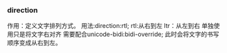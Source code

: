 ### direction

作用：定义文字排列方式。
用法:direction:rtl;
rtl:从右到左
ltr：从左到右
单独使用只是将文字右对齐
需要配合unicode-bidi:bidi-override;
此时会将文字的书写顺序变成从右到左。
